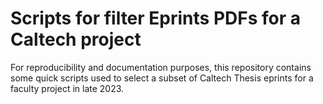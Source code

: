 # Scripts for filter Eprints PDFs for a Caltech project

For reproducibility and documentation purposes, this repository contains some quick scripts used to select a subset of Caltech Thesis eprints for a faculty project in late 2023.
